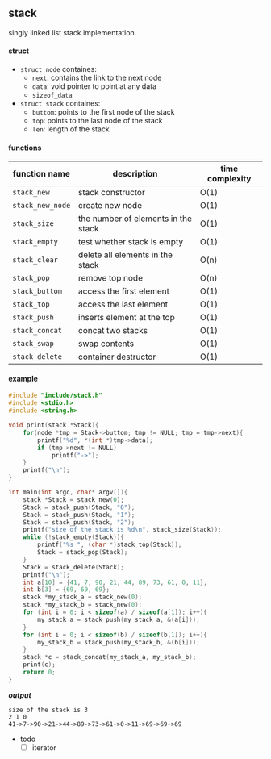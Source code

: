 
## stack
singly linked list stack implementation.

#### struct
* `struct node` containes:
    * `next`: contains the link to the next node
    * `data`: void pointer to point at any data
    * `sizeof_data`
* `struct stack` containes:
    * `buttom`: points to the first node of the stack
    * `top`: points to the last node of the stack
    * `len`: length of the stack

#### functions

| function name          | description                         | time complexity  |
| ---------------------- | -------------------------------     | ---------------- |
| `stack_new`            | stack constructor                   | O(1)             |
| `stack_new_node`       | create new node                     | O(1)             |
| `stack_size`           | the number of elements in the stack | O(1)             |
| `stack_empty`          | test whether stack is empty         | O(1)             |
| `stack_clear`          | delete all elements in the stack    | O(n)             |
| `stack_pop`            | remove top node                     | O(n)             |
| `stack_buttom`         | access the first element            | O(1)             |
| `stack_top`            | access the last element             | O(1)             |
| `stack_push`           | inserts element at the top          | O(1)             |
| `stack_concat`         | concat two stacks                   | O(1)             |
| `stack_swap`           | swap contents                       | O(1)             |
| `stack_delete`         | container destructor                | O(1)             |


#### example

```C
#include "include/stack.h"
#include <stdio.h>
#include <string.h>

void print(stack *Stack){
    for(node *tmp = Stack->buttom; tmp != NULL; tmp = tmp->next){
        printf("%d", *(int *)tmp->data);
        if (tmp->next != NULL)
            printf("->");
    }
    printf("\n");
}

int main(int argc, char* argv[]){
    stack *Stack = stack_new(0);
    Stack = stack_push(Stack, "0");
    Stack = stack_push(Stack, "1");
    Stack = stack_push(Stack, "2");
    printf("size of the stack is %d\n", stack_size(Stack));
    while (!stack_empty(Stack)){
        printf("%s ", (char *)stack_top(Stack));
        Stack = stack_pop(Stack);
    }
    Stack = stack_delete(Stack);
    printf("\n");
    int a[10] = {41, 7, 90, 21, 44, 89, 73, 61, 0, 11};
    int b[3] = {69, 69, 69};
    stack *my_stack_a = stack_new(0);
    stack *my_stack_b = stack_new(0);
    for (int i = 0; i < sizeof(a) / sizeof(a[1]); i++){
        my_stack_a = stack_push(my_stack_a, &(a[i]));
    }
    for (int i = 0; i < sizeof(b) / sizeof(b[1]); i++){
        my_stack_b = stack_push(my_stack_b, &(b[i]));
    }
    stack *c = stack_concat(my_stack_a, my_stack_b);
    print(c);
    return 0;
}

```
***output***
```
size of the stack is 3
2 1 0
41->7->90->21->44->89->73->61->0->11->69->69->69
```
- todo
    - [ ] iterator
